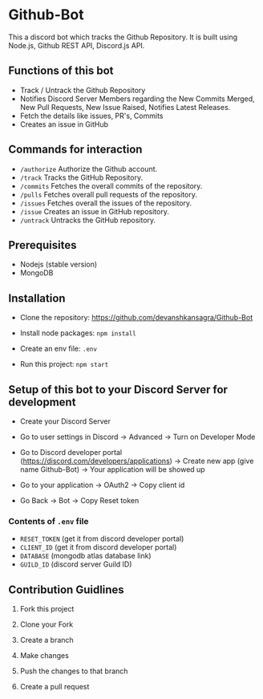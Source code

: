 # Github-Bot

This a discord bot which tracks the Github Repository. It is built using Node.js, Github REST API, Discord.js API.

## Functions of this bot

- Track / Untrack the Github Repository
- Notifies Discord Server Members regarding the New Commits Merged, New Pull Requests, New Issue Raised, Notifies Latest Releases.
- Fetch the details like issues, PR's, Commits
- Creates an issue in GitHub

## Commands for interaction

- `/authorize` Authorize the Github account.
- `/track` Tracks the GitHub Repository.
- `/commits` Fetches the overall commits of the repository.
- `/pulls` Fetches overall pull requests of the repository.
- `/issues` Fetches overall the issues of the repository.
- `/issue` Creates an issue in GitHub repository.
- `/untrack` Untracks the GitHub repository.

## Prerequisites

- Nodejs (stable version)
- MongoDB

## Installation

- Clone the repository: https://github.com/devanshkansagra/Github-Bot

- Install node packages: `npm install`

- Create an env file: `.env`

- Run this project: `npm start`

## Setup of this bot to your Discord Server for development

- Create your Discord Server

- Go to user settings in Discord -> Advanced -> Turn on Developer Mode

- Go to Discord developer portal (https://discord.com/developers/applications) -> Create new app (give name Github-Bot) -> Your application will be showed up

- Go to your application -> OAuth2 -> Copy client id

- Go Back -> Bot -> Copy Reset token

### Contents of `.env` file

- `RESET_TOKEN` (get it from discord developer portal)
- `CLIENT_ID` (get it from discord developer portal)
- `DATABASE` (mongodb atlas database link)
- `GUILD_ID` (discord server Guild ID)

## Contribution Guidlines

1. Fork this project

2. Clone your Fork

3. Create a branch

4. Make changes

5. Push the changes to that branch

6. Create a pull request
